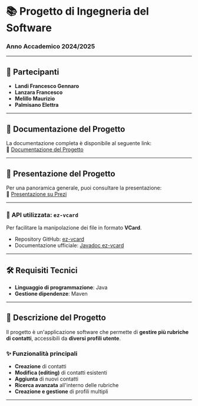 # 📚 **Progetto di Ingegneria del Software**  
### Anno Accademico 2024/2025  

---

## 👥 **Partecipanti**  
- **Landi Francesco Gennaro**  
- **Lanzara Francesco**  
- **Melillo Maurizio**  
- **Palmisano Elettra**  

---

## 📄 **Documentazione del Progetto**  
La documentazione completa è disponibile al seguente link:  
🔗 [Documentazione del Progetto](https://bg735.github.io/AddressBook/)  

---

## 🎥 **Presentazione del Progetto**  
Per una panoramica generale, puoi consultare la presentazione:  
🔗 [Presentazione su Prezi](https://prezi.com/view/oFzh2lJIniSK2AXfiiNM/)  

---

### 📌 **API utilizzata: `ez-vcard`**  
Per facilitare la manipolazione dei file in formato **VCard**.  
- Repository GitHub: [ez-vcard](https://github.com/mangstadt/ez-vcard)  
- Documentazione ufficiale: [Javadoc ez-vcard](https://mangstadt.github.io/ez-vcard/javadocs/latest/index.html)  

---

## 🛠️ **Requisiti Tecnici**  
- **Linguaggio di programmazione**: Java  
- **Gestione dipendenze**: Maven  

---

## 🌟 **Descrizione del Progetto**  
Il progetto è un'applicazione software che permette di **gestire più rubriche di contatti**, accessibili da **diversi profili utente**.  

### ✨ **Funzionalità principali**  
- **Creazione** di contatti  
- **Modifica (editing)** di contatti esistenti  
- **Aggiunta** di nuovi contatti  
- **Ricerca avanzata** all'interno delle rubriche  
- **Creazione e gestione** di profili multipli  
---
